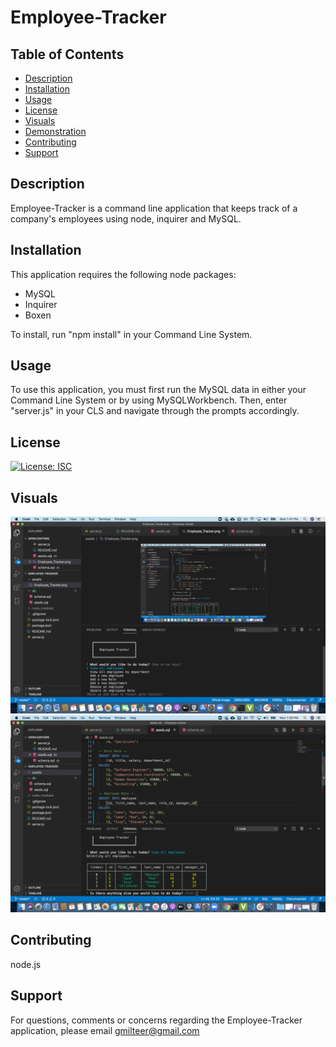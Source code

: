 # Employee-Tracker

## Table of Contents

- [Description](#description)
- [Installation](#installation)
- [Usage](#usage)
- [License](#license)
- [Visuals](#visuals)
- [Demonstration](#demonstration)
- [Contributing](#contributing)
- [Support](#support)

## Description

Employee-Tracker is a command line application that keeps track of a company's employees using node, inquirer and MySQL.

## Installation

This application requires the following node packages:

- MySQL
- Inquirer
- Boxen

To install, run "npm install" in your Command Line System.

## Usage

To use this application, you must first run the MySQL data in either your Command Line System or by using MySQLWorkbench. Then, enter "server.js" in your CLS and navigate through the prompts accordingly.

## License

[![License: ISC](https://img.shields.io/badge/License-ISC-blue.svg)](https://opensource.org/licenses/ISC)

## Visuals

![](Assets/Employee_Tracker2.png)
![](Assets/Employee_Tracker.png)


## Contributing

node.js

## Support

For questions, comments or concerns regarding the Employee-Tracker application, please email gmilteer@gmail.com
